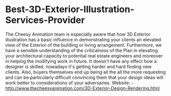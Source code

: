 # Best-3D-Exterior-Illustration-Services-Provider
The Cheesy Animation team is especially aware that how 3D Exterior illustration has a basic influence in demonstrating your clients an elevated view of the Exterior of the building or living arrangement. Furthermore, we have a sensible understanding of the criticalness of the Plan in elevating your architectural capacity to potential real estate engineers and moreover in helping the modifying work in future. It doesn't have any effect how a designer is skilled; nowadays it's getting harder and hard finding new clients. Also, buyers themselves end up being all the all the more requesting and can be particularly difficult convincing them that your design ideas will work better to considerations of your adversaries. Website: - http://www.thecheesyanimation.com/3D-Exterior-Design-Rendering.html
